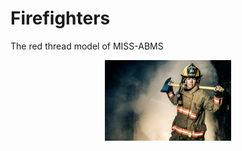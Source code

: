 # Firefighters
The red thread model of MISS-ABMS
<p align="center"><img alt="Firewoman" src="firefighter-657x420.jpg" style="width: 40%; height: 40%">

